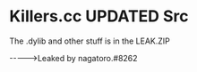 # Killers.cc UPDATED Src 
The .dylib and other stuff is in the LEAK.ZIP



----->Leaked by nagatoro.#8262
